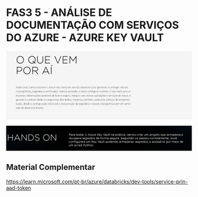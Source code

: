 # FAS3 5 - ANÁLISE DE DOCUMENTAÇÃO COM SERVIÇOS DO AZURE - AZURE KEY VAULT

![img](./img/fase5_azure_documentos_6_1.png)

![img](./img/fase5_azure_documentos_6_2.png)

## Material Complementar

https://learn.microsoft.com/pt-br/azure/databricks/dev-tools/service-prin-aad-token
